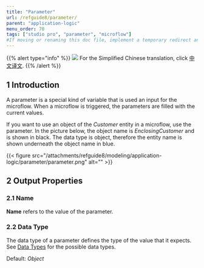 ```yaml
---
title: "Parameter"
url: /refguide8/parameter/
parent: "application-logic"
menu_order: 70
tags: ["studio pro", "parameter", "microflow"]
#If moving or renaming this doc file, implement a temporary redirect and let the respective team know they should update the URL in the product. See Mapping to Products for more details.
---
```


{{% alert type="info" %}}
<img src="attachments/chinese-translation/china.png" style="display: inline-block; margin: 0" /> For the Simplified Chinese translation, click [中文译文](https://cdn.mendix.tencent-cloud.com/documentation/refguide8/parameter.pdf).
{{% /alert %}}

## 1 Introduction

A parameter is a special kind of variable that is used an input for the microflow. When a microflow is triggered, the parameters are filled with the current values.

If you want to use an object of the *Customer* entity in a microflow, use the parameter. In the picture below, the object name is *EnclosingCustomer* and is shown in black. The data type is object, therefore the entity name is shown underneath the object name in blue.

{{< figure src="/attachments/refguide8/modeling/application-logic/parameter/parameter.png" alt="" >}}

## 2 Output Properties

### 2.1 Name

**Name** refers to the value of the parameter.

### 2.2 Data Type

The data type of a parameter defines the type of the value that it expects. See [Data Types](/refguide8/data-types/) for the possible data types.

Default: *Object*
